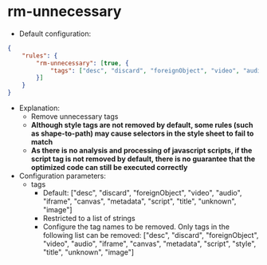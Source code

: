 # rm-unnecessary

* Default configuration:
```json
{
	"rules": {
		"rm-unnecessary": [true, {
			"tags": ["desc", "discard", "foreignObject", "video", "audio", "iframe", "canvas", "metadata", "script", "title", "unknown", "image"]
		}]
	}
}
```
* Explanation:
	* Remove unnecessary tags
	* **Although style tags are not removed by default, some rules (such as shape-to-path) may cause selectors in the style sheet to fail to match**
	* **As there is no analysis and processing of javascript scripts, if the script tag is not removed by default, there is no guarantee that the optimized code can still be executed correctly**
* Configuration parameters:
	* tags
		* Default: ["desc", "discard", "foreignObject", "video", "audio", "iframe", "canvas", "metadata", "script", "title", "unknown", "image"]
		* Restricted to a list of strings
		* Configure the tag names to be removed. Only tags in the following list can be removed: ["desc", "discard", "foreignObject", "video", "audio", "iframe", "canvas", "metadata", "script", "style", "title", "unknown", "image"]
